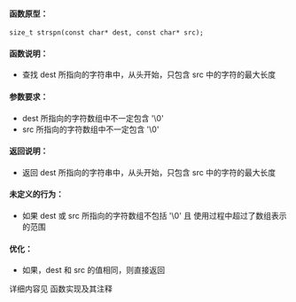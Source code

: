 
#### 函数原型：
```
size_t strspn(const char* dest, const char* src);
``` 

#### 函数说明：
* 查找 dest 所指向的字符串中，从头开始，只包含 src 中的字符的最大长度

#### 参数要求：
* dest 所指向的字符数组中不一定包含 '\0'
* src  所指向的字符数组中不一定包含 '\0'

#### 返回说明：
* 返回 dest 所指向的字符串中，从头开始，只包含 src 中的字符的最大长度

#### 未定义的行为：
* 如果 dest 或 src 所指向的字符数组不包括 '\0' 且 使用过程中超过了数组表示的范围

#### 优化：
* 如果，dest 和 src 的值相同，则直接返回

详细内容见 函数实现及其注释

